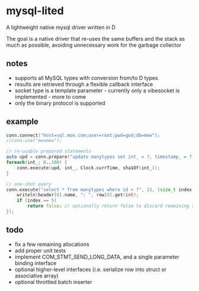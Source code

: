 # mysql-lited
A lightweight native mysql driver written in D

The goal is a native driver that re-uses the same buffers and the stack as much as possible, avoiding unnecessary work for the garbage collector


## notes
- supports all MySQL types with conversion from/to D types
- results are retrieved through a flexible callback interface
- socket type is a template parameter - currently only a vibesocket is implemented - more to come
- only the binary protocol is supported


## example
```d
conn.connect("host=sql.moo.com;user=root;pwd=god;db=mew");
//conn.use("mewmew");

// re-usable prepared statements
auto upd = conn.prepare("update manytypes set int_ = ?, timestamp_ = ?, blob_ = ?");
foreach(int_; 0..100) {
    conn.execute(upd, int_, Clock.currTime, sha1Of(int_));
}

// one-shot query
conn.execute("select * from manytypes where id > ?", 13, (size_t index /*optional*/, MySQLHeader header /*optional*/, MySQLRow row) {
    writeln(header[0].name, ": ", row[0].get!int);
    if (index == 5)
        return false; // optionally return false to discard remaining results
});
```

## todo
- fix a few remaining allocations
- add proper unit tests
- implement COM_STMT_SEND_LONG_DATA, and a single parameter binding interface
- optional higher-level interfaces (i.e. serialize row into struct or associative array)
- optional throttled batch inserter

